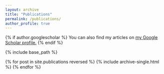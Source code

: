 ```yaml
---
layout: archive
title: "Publications"
permalink: /publications/
author_profile: true
---
```


{% if author.googlescholar %}
  You can also find my articles on <u><a href="{{https://scholar.google.com/citations?user=rbGiXDcAAAAJ&hl=ko}}">my Google Scholar profile</a>.</u>
{% endif %}

{% include base_path %}

{% for post in site.publications reversed %}
  {% include archive-single.html %}
{% endfor %}
